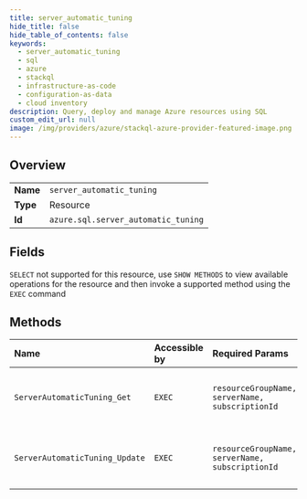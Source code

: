 ```yaml
---
title: server_automatic_tuning
hide_title: false
hide_table_of_contents: false
keywords:
  - server_automatic_tuning
  - sql
  - azure    
  - stackql
  - infrastructure-as-code
  - configuration-as-data
  - cloud inventory
description: Query, deploy and manage Azure resources using SQL
custom_edit_url: null
image: /img/providers/azure/stackql-azure-provider-featured-image.png
---
```

  
    

## Overview
<table><tbody>
<tr><td><b>Name</b></td><td><code>server_automatic_tuning</code></td></tr>
<tr><td><b>Type</b></td><td>Resource</td></tr>
<tr><td><b>Id</b></td><td><code>azure.sql.server_automatic_tuning</code></td></tr>
</tbody></table>

## Fields
`SELECT` not supported for this resource, use `SHOW METHODS` to view available operations for the resource and then invoke a supported method using the `EXEC` command  
## Methods
| Name | Accessible by | Required Params | Description |
|:-----|:--------------|:----------------|:------------|
| `ServerAutomaticTuning_Get` | `EXEC` | `resourceGroupName, serverName, subscriptionId` | Retrieves server automatic tuning options. |
| `ServerAutomaticTuning_Update` | `EXEC` | `resourceGroupName, serverName, subscriptionId` | Update automatic tuning options on server. |
